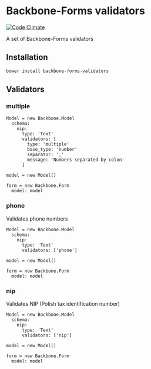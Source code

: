 # Backbone-Forms validators

[![Code Climate](https://codeclimate.com/github/tomi77/backbone-forms-validators/badges/gpa.svg)](https://codeclimate.com/github/tomi77/backbone-forms-validators)

A set of Backbone-Forms validators

## Installation

~~~bash
bower install backbone-forms-validators
~~~

## Validators

### multiple

~~~coffee-script
Model = new Backbone.Model
  schema:
    nip:
      type: 'Text'
      validators: [
        type: 'multiple'
        base_type: 'number'
        separator: ','
        message: 'Numbers separated by colon'
      ]

model = new Model()

form = new Backbone.Form
  model: model
~~~

### phone

Validates phone numbers

~~~coffee-script
Model = new Backbone.Model
  schema:
    nip:
      type: 'Text'
      validators: ['phone']

model = new Model()

form = new Backbone.Form
  model: model
~~~

### nip

Validates NIP (Polish tax identification number)

~~~coffee-script
Model = new Backbone.Model
  schema:
    nip:
      type: 'Text'
      validators: ['nip']

model = new Model()

form = new Backbone.Form
  model: model
~~~
